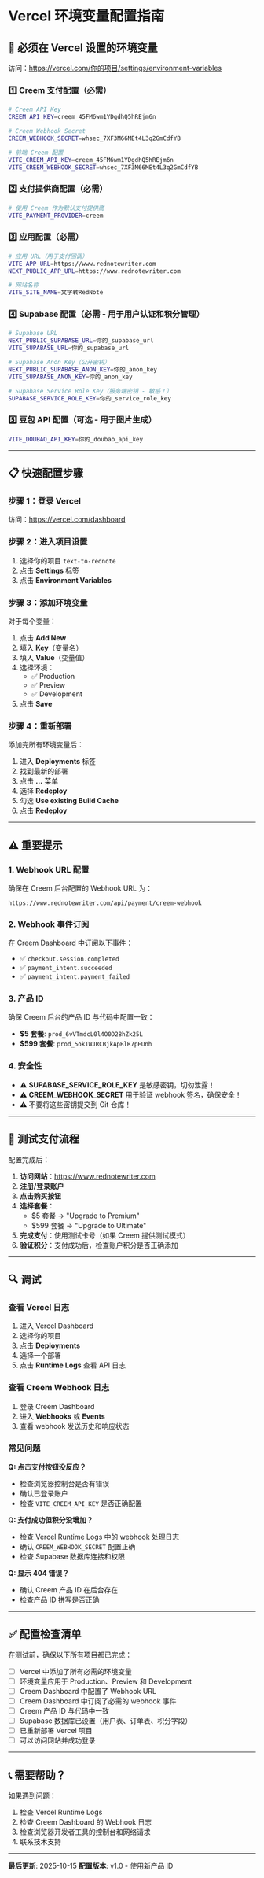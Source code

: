 # Vercel 环境变量配置指南

## 🔧 必须在 Vercel 设置的环境变量

访问：https://vercel.com/你的项目/settings/environment-variables

### 1️⃣ Creem 支付配置（必需）

```bash
# Creem API Key
CREEM_API_KEY=creem_45FM6wm1YDgdhQ5hREjm6n

# Creem Webhook Secret
CREEM_WEBHOOK_SECRET=whsec_7XF3M66MEt4L3q2GmCdfYB

# 前端 Creem 配置
VITE_CREEM_API_KEY=creem_45FM6wm1YDgdhQ5hREjm6n
VITE_CREEM_WEBHOOK_SECRET=whsec_7XF3M66MEt4L3q2GmCdfYB
```

### 2️⃣ 支付提供商配置（必需）

```bash
# 使用 Creem 作为默认支付提供商
VITE_PAYMENT_PROVIDER=creem
```

### 3️⃣ 应用配置（必需）

```bash
# 应用 URL（用于支付回调）
VITE_APP_URL=https://www.rednotewriter.com
NEXT_PUBLIC_APP_URL=https://www.rednotewriter.com

# 网站名称
VITE_SITE_NAME=文字转RedNote
```

### 4️⃣ Supabase 配置（必需 - 用于用户认证和积分管理）

```bash
# Supabase URL
NEXT_PUBLIC_SUPABASE_URL=你的_supabase_url
VITE_SUPABASE_URL=你的_supabase_url

# Supabase Anon Key（公开密钥）
NEXT_PUBLIC_SUPABASE_ANON_KEY=你的_anon_key
VITE_SUPABASE_ANON_KEY=你的_anon_key

# Supabase Service Role Key（服务端密钥 - 敏感！）
SUPABASE_SERVICE_ROLE_KEY=你的_service_role_key
```

### 5️⃣ 豆包 API 配置（可选 - 用于图片生成）

```bash
VITE_DOUBAO_API_KEY=你的_doubao_api_key
```

---

## 📋 快速配置步骤

### 步骤 1：登录 Vercel
访问：https://vercel.com/dashboard

### 步骤 2：进入项目设置
1. 选择你的项目 `text-to-rednote`
2. 点击 **Settings** 标签
3. 点击 **Environment Variables**

### 步骤 3：添加环境变量
对于每个变量：
1. 点击 **Add New**
2. 填入 **Key**（变量名）
3. 填入 **Value**（变量值）
4. 选择环境：
   - ✅ Production
   - ✅ Preview
   - ✅ Development
5. 点击 **Save**

### 步骤 4：重新部署
添加完所有环境变量后：
1. 进入 **Deployments** 标签
2. 找到最新的部署
3. 点击 **...** 菜单
4. 选择 **Redeploy**
5. 勾选 **Use existing Build Cache**
6. 点击 **Redeploy**

---

## ⚠️ 重要提示

### 1. Webhook URL 配置
确保在 Creem 后台配置的 Webhook URL 为：
```
https://www.rednotewriter.com/api/payment/creem-webhook
```

### 2. Webhook 事件订阅
在 Creem Dashboard 中订阅以下事件：
- ✅ `checkout.session.completed`
- ✅ `payment_intent.succeeded`
- ✅ `payment_intent.payment_failed`

### 3. 产品 ID
确保 Creem 后台的产品 ID 与代码中配置一致：
- **$5 套餐**: `prod_6vVTmdcL0l4O0D28hZk25L`
- **$599 套餐**: `prod_5okTWJRCBjkApBlR7pEUnh`

### 4. 安全性
- ⚠️ **SUPABASE_SERVICE_ROLE_KEY** 是敏感密钥，切勿泄露！
- ⚠️ **CREEM_WEBHOOK_SECRET** 用于验证 webhook 签名，确保安全！
- ⚠️ 不要将这些密钥提交到 Git 仓库！

---

## 🧪 测试支付流程

配置完成后：

1. **访问网站**：https://www.rednotewriter.com
2. **注册/登录账户**
3. **点击购买按钮**
4. **选择套餐**：
   - $5 套餐 → "Upgrade to Premium"
   - $599 套餐 → "Upgrade to Ultimate"
5. **完成支付**：使用测试卡号（如果 Creem 提供测试模式）
6. **验证积分**：支付成功后，检查账户积分是否正确添加

---

## 🔍 调试

### 查看 Vercel 日志
1. 进入 Vercel Dashboard
2. 选择你的项目
3. 点击 **Deployments**
4. 选择一个部署
5. 点击 **Runtime Logs** 查看 API 日志

### 查看 Creem Webhook 日志
1. 登录 Creem Dashboard
2. 进入 **Webhooks** 或 **Events**
3. 查看 webhook 发送历史和响应状态

### 常见问题

**Q: 点击支付按钮没反应？**
- 检查浏览器控制台是否有错误
- 确认已登录账户
- 检查 `VITE_CREEM_API_KEY` 是否正确配置

**Q: 支付成功但积分没增加？**
- 检查 Vercel Runtime Logs 中的 webhook 处理日志
- 确认 `CREEM_WEBHOOK_SECRET` 配置正确
- 检查 Supabase 数据库连接和权限

**Q: 显示 404 错误？**
- 确认 Creem 产品 ID 在后台存在
- 检查产品 ID 拼写是否正确

---

## ✅ 配置检查清单

在测试前，确保以下所有项目都已完成：

- [ ] Vercel 中添加了所有必需的环境变量
- [ ] 环境变量应用于 Production、Preview 和 Development
- [ ] Creem Dashboard 中配置了 Webhook URL
- [ ] Creem Dashboard 中订阅了必需的 webhook 事件
- [ ] Creem 产品 ID 与代码中一致
- [ ] Supabase 数据库已设置（用户表、订单表、积分字段）
- [ ] 已重新部署 Vercel 项目
- [ ] 可以访问网站并成功登录

---

## 📞 需要帮助？

如果遇到问题：
1. 检查 Vercel Runtime Logs
2. 检查 Creem Dashboard 的 Webhook 日志
3. 检查浏览器开发者工具的控制台和网络请求
4. 联系技术支持

---

**最后更新**: 2025-10-15
**配置版本**: v1.0 - 使用新产品 ID


